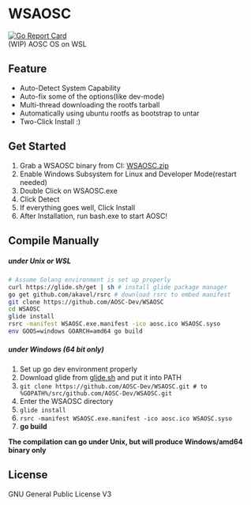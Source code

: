 # WSAOSC
[![Go Report Card](https://goreportcard.com/badge/github.com/AOSC-Dev/WSAOSC)](https://goreportcard.com/report/github.com/AOSC-Dev/WSAOSC)  
(WIP) AOSC OS on WSL

## Feature
- Auto-Detect System Capability
- Auto-fix some of the options(like dev-mode)
- Multi-thread downloading the rootfs tarball
- Automatically using ubuntu rootfs as bootstrap to untar
- Two-Click Install :)

## Get Started
1. Grab a WSAOSC binary from CI: [WSAOSC.zip](https://ci.appveyor.com/api/projects/LER0ever/WSAOSC/artifacts/WSAOSC.zip) 
2. Enable Windows Subsystem for Linux and Developer Mode(restart needed)
3. Double Click on WSAOSC.exe
4. Click Detect
5. If everything goes well, Click Install
6. After Installation, run bash.exe to start AOSC!

## Compile Manually
##### under Unix or WSL
```bash
# Assume Golang environment is set up properly
curl https://glide.sh/get | sh # install glide package manager
go get github.com/akavel/rsrc # download rsrc to embed manifest
git clone https://github.com/AOSC-Dev/WSAOSC
cd WSAOSC
glide install
rsrc -manifest WSAOSC.exe.manifest -ico aosc.ico WSAOSC.syso
env GOOS=windows GOARCH=amd64 go build
```
##### under Windows (64 bit only)
1. Set up go dev environment properly
2. Download glide from [glide.sh](https://glide.sh) and put it into PATH
3. ```git clone https://github.com/AOSC-Dev/WSAOSC.git # to %GOPATH%/src/github.com/AOSC-Dev/WSAOSC.git```
4. Enter the WSAOSC directory
5. ```glide install```
6. ```rsrc -manifest WSAOSC.exe.manifest -ico aosc.ico WSAOSC.syso```
7. **go build**

**The compilation can go under Unix, but will produce Windows/amd64 binary only**

## License
GNU General Public License V3
